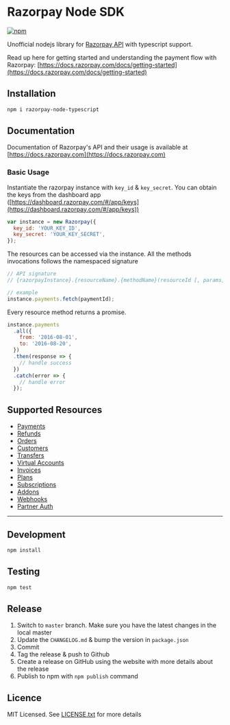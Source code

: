 # Razorpay Node SDK

[![npm](https://img.shields.io/npm/v/razorpay.svg?maxAge=2592000?style=flat-square)](https://www.npmjs.com/package/razorpay-node-typescript)

Unofficial nodejs library for [Razorpay API](https://docs.razorpay.com/docs/payments) with typescript support.

Read up here for getting started and understanding the payment flow with Razorpay: [https://docs.razorpay.com/docs/getting-started](https://docs.razorpay.com/docs/getting-started)

## Installation

```bash
npm i razorpay-node-typescript
```

## Documentation

Documentation of Razorpay's API and their usage is available at [https://docs.razorpay.com](https://docs.razorpay.com)

### Basic Usage

Instantiate the razorpay instance with `key_id` & `key_secret`. You can obtain the keys from the dashboard app ([https://dashboard.razorpay.com/#/app/keys](https://dashboard.razorpay.com/#/app/keys))

```js
var instance = new Razorpay({
  key_id: 'YOUR_KEY_ID',
  key_secret: 'YOUR_KEY_SECRET',
});
```

The resources can be accessed via the instance. All the methods invocations follows the namespaced signature

```js
// API signature
// {razorpayInstance}.{resourceName}.{methodName}(resourceId [, params])

// example
instance.payments.fetch(paymentId);
```

Every resource method returns a promise.

```js
instance.payments
  .all({
    from: '2016-08-01',
    to: '2016-08-20',
  })
  .then(response => {
    // handle success
  })
  .catch(error => {
    // handle error
  });
```

## Supported Resources

- [Payments](https://github.com/razorpay/razorpay-node/wiki#payments)
- [Refunds](https://github.com/razorpay/razorpay-node/wiki#refunds)
- [Orders](https://github.com/razorpay/razorpay-node/wiki#orders)
- [Customers](https://github.com/razorpay/razorpay-node/wiki#customers)
- [Transfers](https://github.com/razorpay/razorpay-node/wiki#transfers)
- [Virtual Accounts](https://github.com/razorpay/razorpay-node/wiki#virtual-accounts)
- [Invoices](https://github.com/razorpay/razorpay-node/wiki#invoices)
- [Plans](https://github.com/razorpay/razorpay-node/wiki#plans)
- [Subscriptions](https://github.com/razorpay/razorpay-node/wiki#subscriptions)
- [Addons](https://github.com/razorpay/razorpay-node/wiki#addons)
- [Webhooks](https://github.com/razorpay/razorpay-node/wiki#webhooks)
- [Partner Auth](https://github.com/razorpay/razorpay-node/wiki#partner-auth)

---

## Development

```bash
npm install
```

## Testing

```bash
npm test
```

## Release

1. Switch to `master` branch. Make sure you have the latest changes in the local master
2. Update the `CHANGELOG.md` & bump the version in `package.json`
3. Commit
4. Tag the release & push to Github
5. Create a release on GitHub using the website with more details about the release
6. Publish to npm with `npm publish` command

## Licence

MIT Licensed. See [LICENSE.txt](LICENSE.txt) for more details

